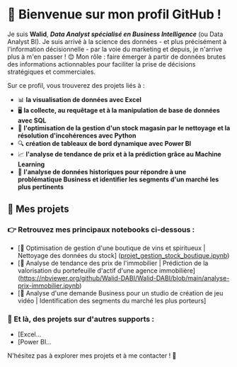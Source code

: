 # 👋 Bienvenue sur mon profil GitHub ! 

Je suis **Walid**, ***Data Analyst spécialisé en Business Intelligence*** (ou Data Analyst BI). 
Je suis arrivé à la science des données - et plus précisément à l'information décisionnelle - par la voie du marketing et depuis, je n'arrive plus à m'en passer ! 😊
Mon rôle : faire émerger à partir de données brutes des informations actionnables pour faciliter la prise de décisions stratégiques et commerciales.

Sur ce profil, vous trouverez des projets liés à :
-  📊 **la visualisation de données avec Excel**
-  🖥 **la collecte, au requêtage et à la manipulation de base de données avec SQL**
-  🐍 **l'optimisation de la gestion d'un stock magasin par le nettoyage et la résolution d'incohérences avec Python**
-  🔍 **création de tableaux de bord dynamique avec Power BI**
-  📈 **l'analyse de tendance de prix et à la prédiction grâce au Machine Learning**
-  🔎 **l'analyse de données historiques pour répondre à une problématique Business et identifier les segments d'un marché les plus pertinents**

## 📂 Mes projets 
### 👉 Retrouvez mes principaux notebooks ci-dessous : 

- [🔗 Optimisation de gestion d'une boutique de vins et spiritueux | Nettoyage des données du stock] ([projet_gestion_stock_boutique.ipynb](https://nbviewer.org/github/Walid-DABI/Walid-DABI/blob/main/projet_gestion_stock_boutique.ipynb))  
- [🔗 Analyse de tendance des prix de l'immobilier | Prédiction de la valorisation du portefeuille d'actif d'une agence immobilière] (https://nbviewer.org/github/Walid-DABI/Walid-DABI/blob/main/analyse-prix-immobilier.ipynb)
- [🔗 Analyse d'une demande Business pour un studio de création de jeu vidéo | Identification des segments du marché les plus porteurs]

### 📌 Et là, des projets sur d'autres supports :

- [Excel...
- [Power BI...

N'hésitez pas à explorer mes projets et à me contacter ! 🚀
